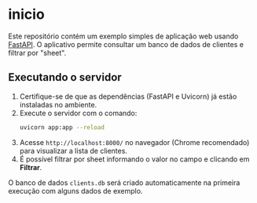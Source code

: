 # inicio

Este repositório contém um exemplo simples de aplicação web usando [FastAPI](https://fastapi.tiangolo.com/).
O aplicativo permite consultar um banco de dados de clientes e filtrar por "sheet".

## Executando o servidor

1. Certifique-se de que as dependências (FastAPI e Uvicorn) já estão instaladas no ambiente.
2. Execute o servidor com o comando:
   ```bash
   uvicorn app:app --reload
   ```
3. Acesse `http://localhost:8000/` no navegador (Chrome recomendado) para visualizar a lista de clientes.
4. É possível filtrar por sheet informando o valor no campo e clicando em **Filtrar**.

O banco de dados `clients.db` será criado automaticamente na primeira execução com alguns dados de exemplo.
